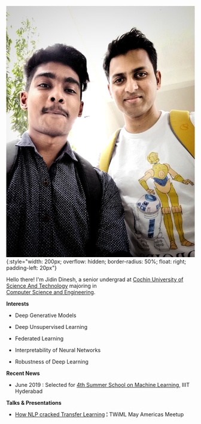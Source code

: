 

![Jidin Dinesh](/img/pic.jpeg){:style="width: 200px; overflow: hidden; border-radius: 50%; float: right; padding-left: 20px"}

Hello there! I'm Jidin Dinesh, a senior undergrad at [Cochin University of Science And Technology](https://cusat.ac.in/) majoring in             
[Computer Science and Engineering](http://soe.cusat.ac.in/pages/division/div_cs.php).
 

**Interests**

* Deep Generative Models
  
* Deep Unsupervised Learning

* Federated Learning

* Interpretability of Neural Networks
               
* Robustness of Deep Learning

**Recent News**
* June 2019 : Selected for [4th Summer School on Machine Learning](http://cvit.iiit.ac.in/mlsummerschool2019/), IIIT Hyderabad             

**Talks & Presentations**

* [How NLP cracked Transfer Learning](https://twimlai.com/meetups/bert-pre-training-of-deep-bidirectional-transformers-for-language-understanding/) ¦ TWiML May Americas Meetup

<div style="margin: 150px;"></div>
